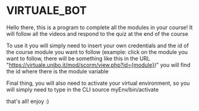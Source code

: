 # VIRTUALE_BOT

Hello there, this is a program to complete all the modules in your course!
It will follow all the videos and respond to the quiz at the end of the course

To use it you will simply need to insert your own credentials and the id of the course module you want to follow
(example: click on the module you want to follow, there will be something like this in the URL "https://virtuale.unibo.it/mod/scorm/view.php?id={module})" you will find the id where there is the module variable

Final thing, you will also need to activate your virtual environment, so you will simply need to type in the CLI source myEnv/bin/activate

that's all!
enjoy :)
